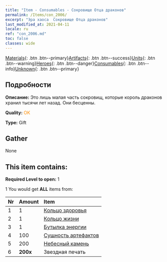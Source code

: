 ```yaml
---
title: "Item - Consumables - Сокровище Отца драконов"
permalink: /Items/con_2006/
excerpt: "Эра хаоса  Сокровище Отца драконов"
last_modified_at: 2021-04-11
locale: ru
ref: "con_2006.md"
toc: false
classes: wide
---
```

 [Materials](/ru/Items/){: .btn .btn--primary}[Artifacts](/ru/Items/Artifacts/){: .btn .btn--success}[Units](/ru/Items/Units/){: .btn .btn--warning}[Heroes](/ru/Items/Heroes/){: .btn .btn--danger}[Consumables](/ru/Items/Consumables/){: .btn .btn--info}[Unknown](/ru/Items/Unknown/){: .btn .btn--primary}

## Подробности
 **Описание:** Это лишь малая часть сокровищ, которые король драконов хранил тысячи лет назад. Они бесценны.

 **Quality:** <span style="color: #FF8C00">OK</span>

 **Type:** Gift

## Gather

  None

## This item contains:

 **Required Level to open:** 1

 1 You would get **ALL** items  from:

  | Nr | Amount |     Item    |
  |:---|:-------|:------------|
  | 1 | 1 | [Кольцо здоровья](/ru/Items/art_106/) | 
  | 2 | 1 | [Кольцо жизни](/ru/Items/art_107/) | 
  | 3 | 1 | [Бутылка энергии](/ru/Items/art_108/) | 
  | 4 | 100 | [Сущность артефактов](/ru/Items/con_761/) | 
  | 5 | 200 | [Небесный камень](/ru/Items/art_188/) | 
  | 6 |  **200x** | Звездная печать |  | 
